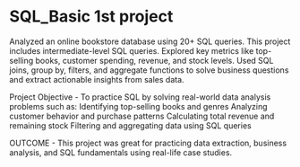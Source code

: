 # SQL_Basic 1st project
Analyzed an online bookstore database using 20+ SQL queries. This project includes intermediate-level SQL queries. Explored key metrics like top-selling books, customer spending, revenue, and stock levels. Used SQL joins, group by, filters, and aggregate functions to solve business questions and extract actionable insights from sales data.

Project Objective -
To practice SQL by solving real-world data analysis problems such as:
Identifying top-selling books and genres
Analyzing customer behavior and purchase patterns
Calculating total revenue and remaining stock
Filtering and aggregating data using SQL queries

OUTCOME -
This project was great for practicing data extraction, business analysis, and SQL fundamentals using real-life case studies.
